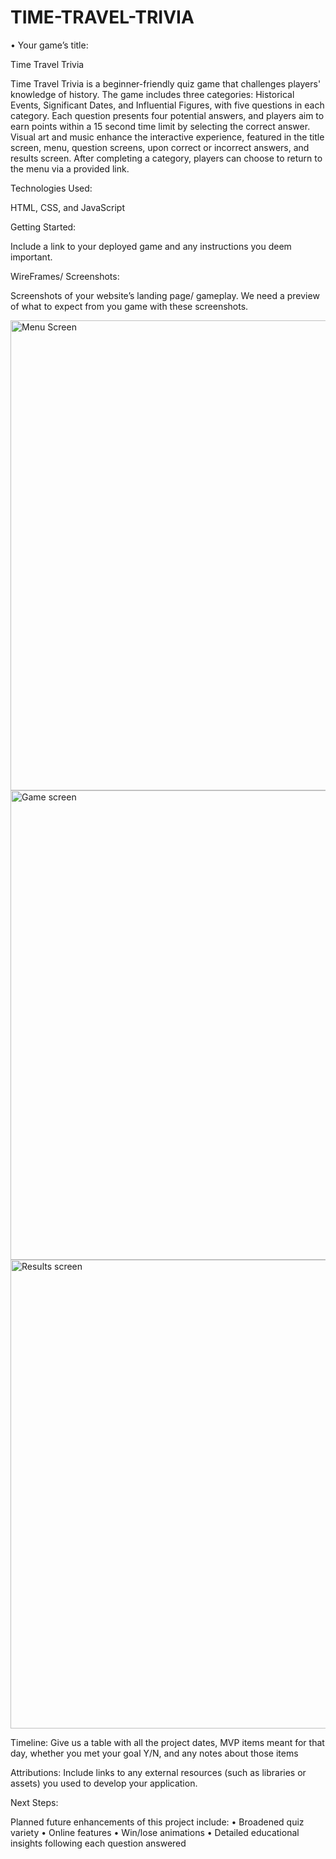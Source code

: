 # TIME-TRAVEL-TRIVIA
•	Your game’s title: 

Time Travel Trivia 

Time Travel Trivia is a beginner-friendly quiz game that challenges players' knowledge of history. The game includes three categories: Historical Events, Significant Dates, and Influential Figures, with five questions in each category. Each question presents four potential answers, and players aim to earn points within a 15 second time limit by selecting the correct answer. Visual art and music enhance the interactive experience, featured in the title screen, menu, question screens, upon correct or incorrect answers, and results screen. After completing a category, players can choose to return to the menu via a provided link.

Technologies Used: 

HTML, CSS, and JavaScript

Getting Started: 

Include a link to your deployed game and any instructions you deem important.

WireFrames/ Screenshots: 

Screenshots of your website’s landing page/ gameplay. We need a preview of what to expect from you game with these screenshots.

<img width="752" alt="Menu Screen" src="https://github.com/aspenos/TIME-TRAVEL-TRIVIA/assets/149289289/3c441477-de76-4740-8fb6-7f1f01a351ef">

<img width="751" alt="Game screen" src="https://github.com/aspenos/TIME-TRAVEL-TRIVIA/assets/149289289/58bd98c5-cd47-4a96-8f67-953d9c994424">

<img width="750" alt="Results screen" src="https://github.com/aspenos/TIME-TRAVEL-TRIVIA/assets/149289289/f2d83ac7-eb8c-49c5-a814-d6f2972572a8">

Timeline: Give us a table with all the project dates, MVP items meant for that day, whether you met your goal Y/N, and any notes about those items

Attributions: Include links to any external resources (such as libraries or assets) you used to develop your application.

Next Steps: 

Planned future enhancements of this project include: 
•	Broadened quiz variety
•	Online features
•	Win/lose animations
•	Detailed educational insights following each question answered
